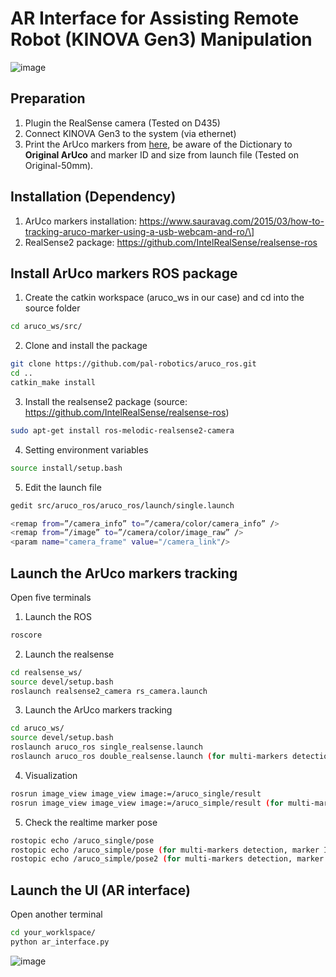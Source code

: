 # AR Interface for Assisting Remote Robot (KINOVA Gen3) Manipulation

![image](https://github.com/tclin0207/Haptic-AR/blob/main/Augmented-Reality/AR.jpg)

## Preparation
1. Plugin the RealSense camera (Tested on D435)
2. Connect KINOVA Gen3 to the system (via ethernet)
3. Print the ArUco markers from [here](https://chev.me/arucogen/), be aware of the Dictionary to **Original ArUco** and marker ID and size from launch file (Tested on Original-50mm).

## Installation (Dependency)
1. ArUco markers installation: https://www.sauravag.com/2015/03/how-to-tracking-aruco-marker-using-a-usb-webcam-and-ro/\]
2. RealSense2 package: https://github.com/IntelRealSense/realsense-ros

## Install ArUco markers ROS package
1. Create the catkin workspace (aruco_ws in our case) and cd into the source folder
```bash
cd aruco_ws/src/
```
2. Clone and install the package
```bash
git clone https://github.com/pal-robotics/aruco_ros.git
cd ..
catkin_make install
```
3. Install the realsense2 package (source: https://github.com/IntelRealSense/realsense-ros)
```bash
sudo apt-get install ros-melodic-realsense2-camera
```
4. Setting environment variables
```bash
source install/setup.bash
```
5. Edit the launch file
```bash
gedit src/aruco_ros/aruco_ros/launch/single.launch

<remap from=”/camera_info” to=”/camera/color/camera_info” />
<remap from=”/image” to=”/camera/color/image_raw” />
<param name="camera_frame" value="/camera_link"/>
```

## Launch the ArUco markers tracking
Open five terminals
1. Launch the ROS
```bash
roscore
```
2. Launch the realsense
```bash
cd realsense_ws/
source devel/setup.bash 
roslaunch realsense2_camera rs_camera.launch
```
3. Launch the ArUco markers tracking
```bash
cd aruco_ws/
source devel/setup.bash 
roslaunch aruco_ros single_realsense.launch
roslaunch aruco_ros double_realsense.launch (for multi-markers detection)
```
4. Visualization
```bash
rosrun image_view image_view image:=/aruco_single/result
rosrun image_view image_view image:=/aruco_simple/result (for multi-markers detection)
```
5. Check the realtime marker pose
```bash
rostopic echo /aruco_single/pose
rostopic echo /aruco_simple/pose (for multi-markers detection, marker ID: 51)
rostopic echo /aruco_simple/pose2 (for multi-markers detection, marker ID: 101)
```

## Launch the UI (AR interface)
Open another terminal
```bash
cd your_worklspace/
python ar_interface.py
```

![image](https://github.com/tclin0207/Haptic-AR/blob/main/Augmented-Reality/AR_Interface.png)

